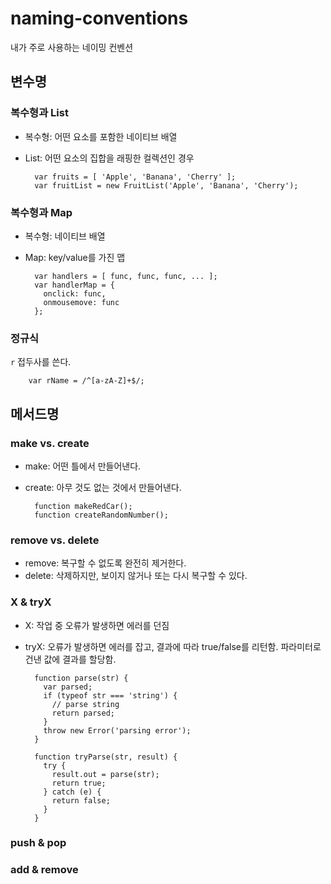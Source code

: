 naming-conventions
==================

내가 주로 사용하는 네이밍 컨벤션


## 변수명

### 복수형과 List
- 복수형: 어떤 요소를 포함한 네이티브 배열
- List: 어떤 요소의 집합을 래핑한 컬렉션인 경우

        var fruits = [ 'Apple', 'Banana', 'Cherry' ];
        var fruitList = new FruitList('Apple', 'Banana', 'Cherry');


### 복수형과 Map
- 복수형: 네이티브 배열
- Map: key/value를 가진 맵

        var handlers = [ func, func, func, ... ];
        var handlerMap = {
          onclick: func,
          onmousemove: func
        };


### 정규식
`r` 접두사를 쓴다.

        var rName = /^[a-zA-Z]+$/;



## 메서드명

### make vs. create
- make: 어떤 틀에서 만들어낸다.
- create: 아무 것도 없는 것에서 만들어낸다.

        function makeRedCar();
        function createRandomNumber();


### remove vs. delete
- remove: 복구할 수 없도록 완전히 제거한다.
- delete: 삭제하지만, 보이지 않거나 또는 다시 복구할 수 있다.


### X & tryX
- X: 작업 중 오류가 발생하면 에러를 던짐
- tryX: 오류가 발생하면 에러를 잡고, 결과에 따라 true/false를 리턴함. 파라미터로 건낸 값에 결과를 할당함.

        function parse(str) {
          var parsed;
          if (typeof str === 'string') {
            // parse string
            return parsed;
          }
          throw new Error('parsing error');
        }

        function tryParse(str, result) {
          try {
            result.out = parse(str);
            return true;
          } catch (e) {
            return false;
          }
        }


### push & pop
### add & remove

